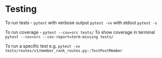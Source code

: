 # Testing

To run tests - `pytest`
with verbose output `pytest -vv`
with stdout `pytest -s`

To run coverage - `pytest --cov=src tests/`
To show coverage in terminal `pytest --cov=src --cov-report=term-missing tests/`


To run a specific test e.g.
`pytest -vv tests/routes/v1/member_rank_routes.py::TestPostMember`